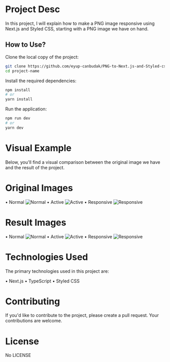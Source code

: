 # Project Desc

In this project, I will explain how to make a PNG image responsive using Next.js and Styled CSS, starting with a PNG image we have on hand.

## How to Use?

Clone the local copy of the project:

```bash
git clone https://github.com/eyup-canbudak/PNG-to-Next.js-and-Styled-css.git
cd project-name
```

Install the required dependencies:

```bash
npm install
# or
yarn install
```

Run the application:
```bash
npm run dev
# or
yarn dev
```

# Visual Example
Below, you'll find a visual comparison between the original image we have and the result of the project.

# Original Images
• Normal
![Normal](public/images/design/desktop-design.jpg)
• Active
![Active](public/images/design/active-states.jpg)
• Responsive
![Responsive](public/images/design/mobile-design.jpg)

# Result Images
• Normal
![Normal](public/images/result/desktop-design.png)
• Active
![Active](public/images/result/active-states.png)
• Responsive
![Responsive](public/images/result/mobile-design.png)

# Technologies Used
The primary technologies used in this project are:

• Next.js
• TypeScript
• Styled CSS

# Contributing
If you'd like to contribute to the project, please create a pull request. Your contributions are welcome.

# License
No LICENSE
